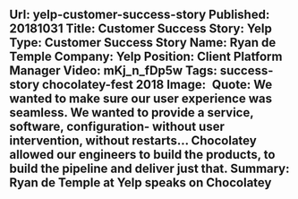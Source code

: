 Url: yelp-customer-success-story
Published: 20181031
Title: Customer Success Story: Yelp
Type: Customer Success Story
Name: Ryan de Temple
Company: Yelp
Position: Client Platform Manager
Video: mKj_n_fDp5w
Tags: success-story chocolatey-fest 2018
Image: <img class="lazy" src="data:image/gif;base64,R0lGODlhAQABAIAAAAAAAP///yH5BAEAAAAALAAAAAABAAEAAAIBRAA7" data-src="/content/images/videos/01-05.jpg" alt="Ryan de Temple at Yelp" title="Ryan de Temple at Yelp" />
Quote: We wanted to make sure our user experience was seamless. We wanted to provide a service, software, configuration- without user intervention, without restarts... Chocolatey allowed our engineers to build the products, to build the pipeline and deliver just that.
Summary: Ryan de Temple at Yelp speaks on Chocolatey
---